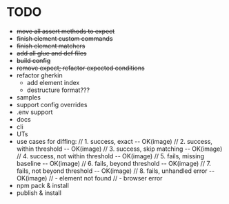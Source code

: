 # TODO

- ~~move all assert methods to expect~~
- ~~finish element custom commands~~
- ~~finish element matchers~~
- ~~add all glue and def files~~
- ~~build config~~
- ~~remove expect; refactor expected conditions~~
- refactor gherkin
  - add element index
  - destructure format???
- samples
- support config overrides
- .env support
- docs
- cli
- UTs
- use cases for diffing:
  // 1. success, exact                 -- OK(image)
  // 2. success, within threshold      -- OK(image)
  // 3. success, skip matching         -- OK(image)
  // 4. success, not within threshold  -- OK(image)
  // 5. fails, missing baseline        -- OK(image)
  // 6. fails, beyond threshold        -- OK(image)
  // 7. fails, not beyond threshold    -- OK(image)
  // 8. fails, unhandled error         -- OK(image)
  // - element not found
  // - browser error
- npm pack & install
- publish & install

